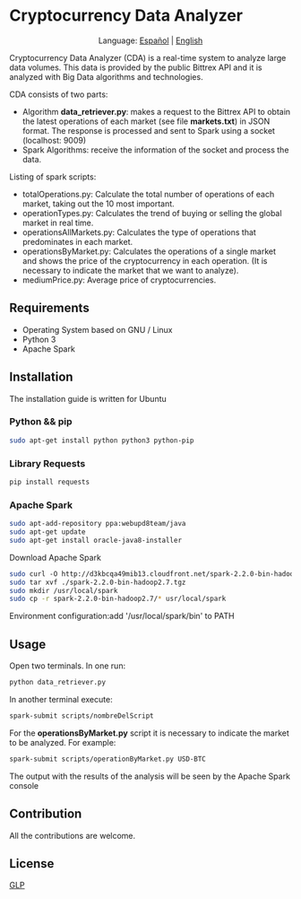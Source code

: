# Cryptocurrency Data Analyzer

<p align="center">
  <span>Language:</span> 
  <a href="https://github.com/yevheniyku/Cryptocurrency-Data-Analizer">Español</a> |
  <a href="https://github.com/yevheniyku/Cryptocurrency-Data-Analizer/blob/master/english.md">English</a> 
</p>

Cryptocurrency Data Analyzer (CDA) is a real-time system to analyze large data volumes. This data is provided by the public Bittrex API
and it is analyzed with Big Data algorithms and technologies.

CDA consists of two parts:
- Algorithm __data_retriever.py__: makes a request to the Bittrex API to obtain the latest operations of each market (see file __markets.txt__) in JSON format. The response is processed and sent to Spark using a socket (localhost: 9009)
- Spark Algorithms: receive the information of the socket and process the data.

Listing of spark scripts:
- totalOperations.py: Calculate the total number of operations of each market, taking out the 10 most important.
- operationTypes.py: Calculates the trend of buying or selling the global market in real time.
- operationsAllMarkets.py: Calculates the type of operations that predominates in each market.
- operationsByMarket.py: Calculates the operations of a single market and shows the price of the cryptocurrency in each operation. (It is necessary to indicate the market that we want to analyze).
- mediumPrice.py: Average price of cryptocurrencies.

## Requirements
- Operating System based on GNU / Linux
- Python 3
- Apache Spark

## Installation
The installation guide is written for Ubuntu

### Python && pip
```bash
sudo apt-get install python python3 python-pip
```

### Library Requests
```bash
pip install requests
```

### Apache Spark
```bash
sudo apt­-add­-repository ppa:webupd8team/java
sudo apt-get update
sudo apt-get install oracle-java8-installer
```
Download Apache Spark
```bash
sudo curl ­-O http://d3kbcqa49mib13.cloudfront.net/spark­-2.2.0­-bin­-hadoop2.7.tgz
sudo tar xvf ./spark­-2.2.0­-bin­-hadoop2.7.tgz
sudo mkdir /usr/local/spark
sudo cp -r spark­-2.2.0­-bin­-hadoop2.7/* usr/local/spark
```
Environment configuration:add '/usr/local/spark/bin' to PATH

## Usage

Open two terminals. In one run:
```bash
python data_retriever.py
```
In another terminal execute:
```bash
spark-submit scripts/nombreDelScript
```

For the __operationsByMarket.py__ script it is necessary to indicate the market to be analyzed. For example:

```bash
spark-submit scripts/operationByMarket.py USD-BTC
```

The output with the results of the analysis will be seen by the Apache Spark console

## Contribution
All the contributions are welcome.


## License
[GLP](https://choosealicense.com/licenses/gpl-3.0/)
